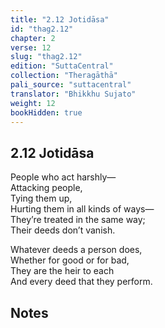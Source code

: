 ```yaml
---
title: "2.12 Jotidāsa"
id: "thag2.12"
chapter: 2
verse: 12
slug: "thag2.12"
edition: "SuttaCentral"
collection: "Theragāthā"
pali_source: "suttacentral"
translator: "Bhikkhu Sujato"
weight: 12
bookHidden: true
---
```


## 2.12 Jotidāsa  

People who act harshly—  
Attacking people,  
Tying them up,  
Hurting them in all kinds of ways—  
They’re treated in the same way;  
Their deeds don’t vanish.  

Whatever deeds a person does,  
Whether for good or for bad,  
They are the heir to each  
And every deed that they perform.

## Notes